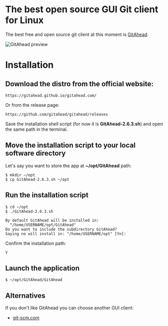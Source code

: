 
# The best open source GUI Git client for Linux

The best free and open source git client at this moment is [GitAhead](https://gitahead.github.io/gitahead.com/).

![GitAhead preview](https://gitahead.github.io/gitahead.com/images/dark@2x.png)

# Installation

## Download the distro from the official website:

    https://gitahead.github.io/gitahead.com/

Or from the release page:

    https://github.com/gitahead/gitahead/releases

Save the installation shell script (for now it is **GitAhead-2.6.3.sh**) and open the same path in the terminal.


## Move the installation script to your local software directory

Let's say you want to store the app at **~/opt/GitAhead** path:

    $ mkdir ~/opt
    $ cp GitAhead-2.6.3.sh ~/opt

## Run the installation script
    
    $ cd ~/opt
    $ ./GitAhead-2.6.3.sh
    
    By default GitAhead will be installed in:
      "/home/USERNAME/opt/GitAhead"
    Do you want to include the subdirectory GitAhead?
    Saying no will install in: "/home/USERNAME/opt" [Yn]:

Confirm the installation path:
    
    Y
## Launch the application
    
    $ ~/opt/GitAhead/GitAhead

## Alternatives

If you don't like GitAhead you can choose another GUI client:

- [git-scm.com](https://git-scm.com/download/gui/linux)


